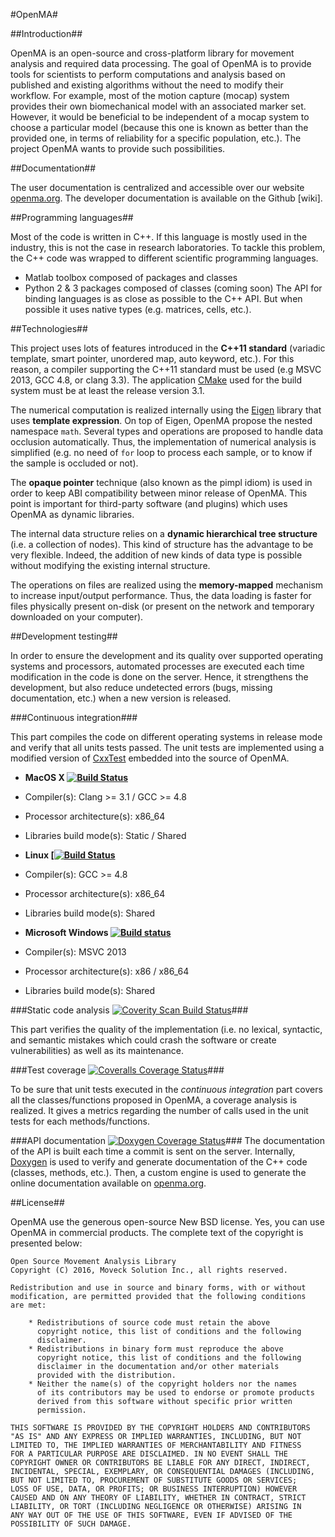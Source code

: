 #OpenMA#

##Introduction##

OpenMA is an open-source and cross-platform library for movement analysis and required data processing. The goal of OpenMA is to provide tools for scientists to perform computations and analysis based on published and existing algorithms without the need to modify their workflow. For example, most of the motion capture (mocap) system provides their own biomechanical model with an associated marker set. However, it would be beneficial to be independent of a mocap system to choose a particular model (because this one is known as better than the provided one, in terms of reliability for a specific population, etc.). The project OpenMA wants to provide such possibilities.

##Documentation##

The user documentation is centralized and accessible over our website [openma.org](http://openma.org). The developer documentation is available on the Github [wiki].

##Programming languages##

Most of the code is written in C++. If this language is mostly used in the industry, this is not the case in research laboratories. To tackle this problem, the C++ code was wrapped to different scientific programming languages.
 - Matlab toolbox composed of packages and classes
 - Python 2 & 3 packages composed of classes (coming soon)
The API for binding languages is as close as possible to the C++ API. But when possible it uses native types (e.g. matrices, cells, etc.).

##Technologies##

This project uses lots of features introduced in the **C++11 standard** (variadic template, smart pointer, unordered map, auto keyword, etc.). For this reason, a compiler supporting the C++11 standard must be used (e.g MSVC 2013, GCC 4.8, or clang 3.3). The application [CMake](http://www.cmake.org) used for the build system must be at least the release version 3.1.

The numerical computation is realized internally using the [Eigen](http://eigen.tuxfamily.org) library that uses **template expression**. On top of Eigen, OpenMA propose the nested namespace `math`. Several types and operations are proposed to handle data occlusion automatically. Thus, the implementation of numerical analysis is simplified (e.g. no need of ```for``` loop to process each sample, or to know if the sample is occluded or not).

The **opaque pointer** technique (also known as the pimpl idiom) is used in order to keep ABI compatibility between minor release of OpenMA. This point is important for third-party software (and plugins) which uses OpenMA as dynamic libraries.

The internal data structure relies on a **dynamic hierarchical tree structure** (i.e. a collection of nodes). This kind of structure has the advantage to be very flexible. Indeed, the addition of new kinds of data type is possible without modifying the existing internal structure.

The operations on files are realized using the **memory-mapped** mechanism to increase input/output performance. Thus, the data loading is faster for files physically present on-disk (or present on the network and temporary downloaded on your computer).

##Development testing##

In order to ensure the development and its quality over supported operating systems and processors, automated processes are executed each time modification in the code is done on the server. Hence, it strengthens the development, but also reduce undetected errors (bugs, missing documentation, etc.) when a new version is released.

###Continuous integration###

This part compiles the code on different operating systems in release mode and verify that all units tests passed. The unit tests are implemented using a modified version of [CxxTest](http://cxxtest.com) embedded into the source of OpenMA.

 - **MacOS X [![Build Status](https://travis-ci.org/OpenMA/openma.svg?branch=master)](https://travis-ci.org/OpenMA/openma)**
  - Compiler(s): Clang >= 3.1 / GCC >= 4.8
  - Processor architecture(s): x86_64
  - Libraries build mode(s): Static / Shared

 - **Linux [[![Build Status](https://drone.io/github.com/OpenMA/openma/status.png)](https://drone.io/github.com/OpenMA/openma/latest)**
  - Compiler(s): GCC >= 4.8
  - Processor architecture(s): x86_64
  - Libraries build mode(s): Shared

 - **Microsoft Windows [![Build status](https://ci.appveyor.com/api/projects/status/1w7h67al1irf79lu?svg=true)](https://ci.appveyor.com/project/Alzathar/openma)**
  - Compiler(s): MSVC 2013
  - Processor architecture(s): x86 / x86_64
  - Libraries build mode(s): Shared

###Static code analysis [![Coverity Scan Build Status](https://scan.coverity.com/projects/8584/badge.svg)](https://scan.coverity.com/projects/8584)###

This part verifies the quality of the implementation (i.e. no lexical, syntactic, and semantic mistakes which could crash the software or create vulnerabilities) as well as its maintenance.

###Test coverage [![Coveralls Coverage Status](https://coveralls.io/repos/github/OpenMA/openma/badge.svg?branch=master)](https://coveralls.io/github/OpenMA/openma?branch=master)###

To be sure that unit tests executed in the *continuous integration* part covers all the classes/functions proposed in OpenMA, a coverage analysis is realized. It gives a metrics regarding the number of calls used in the unit tests for each methods/functions.

###API documentation [![Doxygen Coverage Status](https://drone.io/github.com/OpenMA/openma/files/build/doxy-coverage.svg)](https://drone.io/github.com/OpenMA/openma/files/build/doxy-coverage.resume.txt)###
The documentation of the API is built each time a commit is sent on the server. Internally, [Doxygen](http://www.doxygen.org) is used to verify and generate documentation of the C++ code (classes, methods, etc.). Then, a custom engine is used to generate the online documentation available on [openma.org](http://openma.org).

##License##

OpenMA use the generous open-source New BSD license. Yes, you can use OpenMA in commercial products. The complete text of the copyright is presented below:

```
Open Source Movement Analysis Library
Copyright (C) 2016, Moveck Solution Inc., all rights reserved.

Redistribution and use in source and binary forms, with or without
modification, are permitted provided that the following conditions
are met:

    * Redistributions of source code must retain the above
      copyright notice, this list of conditions and the following
      disclaimer.
    * Redistributions in binary form must reproduce the above
      copyright notice, this list of conditions and the following
      disclaimer in the documentation and/or other materials
      provided with the distribution.
    * Neither the name(s) of the copyright holders nor the names
      of its contributors may be used to endorse or promote products
      derived from this software without specific prior written
      permission.

THIS SOFTWARE IS PROVIDED BY THE COPYRIGHT HOLDERS AND CONTRIBUTORS
"AS IS" AND ANY EXPRESS OR IMPLIED WARRANTIES, INCLUDING, BUT NOT
LIMITED TO, THE IMPLIED WARRANTIES OF MERCHANTABILITY AND FITNESS
FOR A PARTICULAR PURPOSE ARE DISCLAIMED. IN NO EVENT SHALL THE
COPYRIGHT OWNER OR CONTRIBUTORS BE LIABLE FOR ANY DIRECT, INDIRECT,
INCIDENTAL, SPECIAL, EXEMPLARY, OR CONSEQUENTIAL DAMAGES (INCLUDING,
BUT NOT LIMITED TO, PROCUREMENT OF SUBSTITUTE GOODS OR SERVICES;
LOSS OF USE, DATA, OR PROFITS; OR BUSINESS INTERRUPTION) HOWEVER
CAUSED AND ON ANY THEORY OF LIABILITY, WHETHER IN CONTRACT, STRICT
LIABILITY, OR TORT (INCLUDING NEGLIGENCE OR OTHERWISE) ARISING IN
ANY WAY OUT OF THE USE OF THIS SOFTWARE, EVEN IF ADVISED OF THE
POSSIBILITY OF SUCH DAMAGE.
```